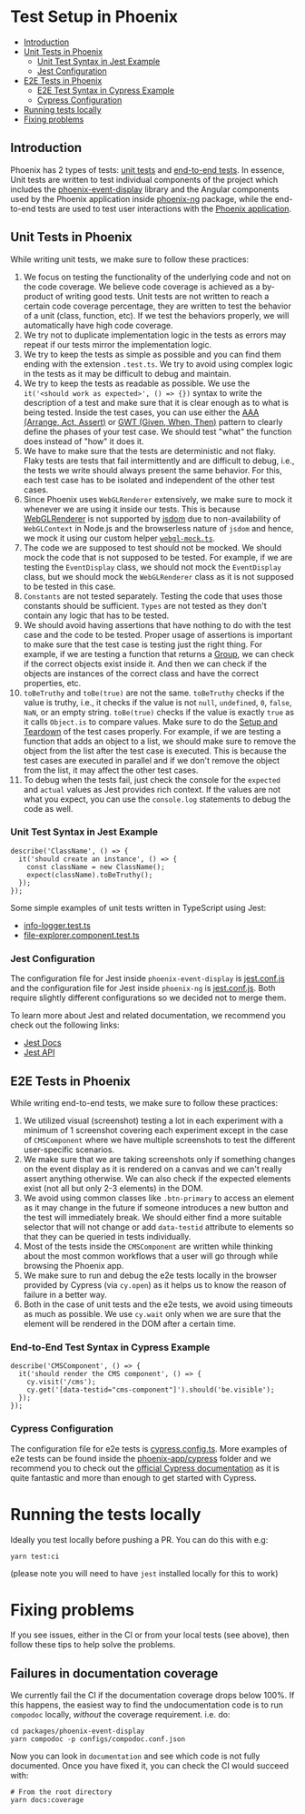 # Test Setup in Phoenix

* [Introduction](#introduction)
* [Unit Tests in Phoenix](#unit-tests-in-phoenix)
  * [Unit Test Syntax in Jest Example](#unit-test-syntax-in-jest-example)
  * [Jest Configuration](#jest-configuration)
* [E2E Tests in Phoenix](#e2e-tests-in-phoenix)
  * [E2E Test Syntax in Cypress Example](#e2e-test-syntax-in-cypress-example)
  * [Cypress Configuration](#cypress-configuration)
* [Running tests locally](#running-the-tests-locally)
* [Fixing problems](#fixing-problems)

## Introduction

Phoenix has 2 types of tests: [unit tests](https://en.wikipedia.org/wiki/Unit_testing) and [end-to-end tests](https://www.browserstack.com/guide/end-to-end-testing). In essence, Unit tests are written to test individual components of the project which includes the [phoenix-event-display](https://github.com/HSF/phoenix/blob/master/packages/phoenix-event-display/README.md) library and the Angular components used by the Phoenix application inside [phoenix-ng](https://github.com/HSF/phoenix/tree/master/packages/phoenix-ng/) package, while the end-to-end tests are used to test user interactions with the [Phoenix application](https://github.com/HSF/phoenix/blob/master/packages/phoenix-ng/projects/phoenix-app/).

## Unit Tests in Phoenix

While writing unit tests, we make sure to follow these practices:

1. We focus on testing the functionality of the underlying code and not on the code coverage. We believe code coverage is achieved as a by-product of writing good tests. Unit tests are not written to reach a certain code coverage percentage, they are written to test the behavior of a unit (class, function, etc). If we test the behaviors properly, we will automatically have high code coverage.
2. We try not to duplicate implementation logic in the tests as errors may repeat if our tests mirror the implementation logic.
3. We try to keep the tests as simple as possible and you can find them ending with the extension `.test.ts`. We try to avoid using complex logic in the tests as it may be difficult to debug and maintain.
4. We try to keep the tests as readable as possible. We use the `it('<should work as expected>', () => {})` syntax to write the description of a test and make sure that it is clear enough as to what is being tested. Inside the test cases, you can use either the [AAA (Arrange, Act, Assert)](https://automationpanda.com/2020/07/07/arrange-act-assert-a-pattern-for-writing-good-tests/) or [GWT (Given, When, Then)](https://martinfowler.com/bliki/GivenWhenThen.html) pattern to clearly define the phases of your test case. We should test "what" the function does instead of "how" it does it.  
5. We have to make sure that the tests are deterministic and not flaky. Flaky tests are tests that fail intermittently and are difficult to debug, i.e., the tests we write should always present the same behavior. For this, each test case has to be isolated and independent of the other test cases.
6. Since Phoenix uses `WebGLRenderer` extensively, we make sure to mock it whenever we are using it inside our tests. This is because [WebGLRenderer](https://threejs.org/docs/#api/en/renderers/WebGLRenderer) is not supported by [jsdom](https://jestjs.io/docs/configuration#testenvironment-string) due to non-availability of `WebGLContext` in Node.js and the browserless nature of `jsdom` and hence, we mock it using our custom helper [`webgl-mock.ts`](https://github.com/HSF/phoenix/blob/master/packages/phoenix-event-display/src/tests/helpers/webgl-mock.ts). 
7. The code we are supposed to test should not be mocked. We should mock the code that is not supposed to be tested. For example, if we are testing the `EventDisplay` class, we should not mock the `EventDisplay` class, but we should mock the `WebGLRenderer` class as it is not supposed to be tested in this case. 
8. `Constants` are not tested separately. Testing the code that uses those constants should be sufficient. `Types` are not tested as they don't contain any logic that has to be tested.
9. We should avoid having assertions that have nothing to do with the test case and the code to be tested. Proper usage of assertions is important to make sure that the test case is testing just the right thing. For example, if we are testing a function that returns a [Group](https://threejs.org/docs/#api/en/objects/Group), we can check if the correct objects exist inside it. And then we can check if the objects are instances of the correct class and have the correct properties, etc.
10. `toBeTruthy` and `toBe(true)` are not the same. `toBeTruthy` checks if the value is truthy, i.e., it checks if the value is not `null`, `undefined`, `0`, `false`, `NaN`, or an empty string. `toBe(true)` checks if the value is exactly `true` as it calls `Object.is` to compare values. Make sure to do the [Setup and Teardown](https://jestjs.io/docs/setup-teardown) of the test cases properly. For example, if we are testing a function that adds an object to a list, we should make sure to remove the object from the list after the test case is executed. This is because the test cases are executed in parallel and if we don't remove the object from the list, it may affect the other test cases.
11. To debug when the tests fail, just check the console for the `expected` and `actual` values as Jest provides rich context. If the values are not what you expect, you can use the `console.log` statements to debug the code as well. 

### Unit Test Syntax in Jest Example

```
describe('ClassName', () => {
  it('should create an instance', () => {
    const className = new ClassName();
    expect(className).toBeTruthy();
  });
});
```

Some simple examples of unit tests written in TypeScript using Jest:
- [info-logger.test.ts](https://github.com/HSF/phoenix/blob/master/packages/phoenix-event-display/src/tests/helpers/info-logger.test.ts)
- [file-explorer.component.test.ts](https://github.com/HSF/phoenix/blob/master/packages/phoenix-ng/projects/phoenix-ui-components/lib/components/file-explorer/file-explorer.component.test.ts)

### Jest Configuration

The configuration file for Jest inside `phoenix-event-display` is [jest.conf.js](https://github.com/HSF/phoenix/blob/master/packages/phoenix-event-display/configs/jest.conf.js) and the configuration file for Jest inside `phoenix-ng` is [jest.conf.js](https://github.com/HSF/phoenix/blob/master/packages/phoenix-ng/jest.config.js). Both require slightly different configurations so we decided not to merge them. 

To learn more about Jest and related documentation, we recommend you check out the following links:
- [Jest Docs](https://jestjs.io/docs/getting-started)
- [Jest API](https://jestjs.io/docs/api)

## E2E Tests in Phoenix

While writing end-to-end tests, we make sure to follow these practices:

1. We utilized visual (screenshot) testing a lot in each experiment with a minimum of 1 screenshot covering each experiment except in the case of `CMSComponent` where we have multiple screenshots to test the different user-specific scenarios. 
2. We make sure that we are taking screenshots only if something changes on the event display as it is rendered on a canvas and we can't really assert anything otherwise. We can also check if the expected elements exist (not all but only 2-3 elements) in the DOM.
3. We avoid using common classes like `.btn-primary` to access an element as it may change in the future if someone introduces a new button and the test will immediately break. We should either find a more suitable selector that will not change or add `data-testid` attribute to elements so that they can be queried in tests individually.
4. Most of the tests inside the `CMSComponent` are written while thinking about the most common workflows that a user will go through while browsing the Phoenix app.
5. We make sure to run and debug the e2e tests locally in the browser provided by Cypress (via `cy.open`) as it helps us to know the reason of failure in a better way. 
6. Both in the case of unit tests and the e2e tests, we avoid using timeouts as much as possible. We use `cy.wait` only when we are sure that the element will be rendered in the DOM after a certain time.

### End-to-End Test Syntax in Cypress Example

```
describe('CMSComponent', () => {
  it('should render the CMS component', () => {
    cy.visit('/cms');
    cy.get('[data-testid="cms-component"]').should('be.visible');
  });
});
```

### Cypress Configuration

The configuration file for e2e tests is [cypress.config.ts](https://github.com/HSF/phoenix/blob/master/packages/phoenix-ng/cypress.config.ts). More examples of e2e tests can be found inside the [phoenix-app/cypress](https://github.com/HSF/phoenix/tree/master/packages/phoenix-ng/projects/phoenix-app/cypress) folder and we recommend you to check out the [official Cypress documentation](https://docs.cypress.io/guides/overview/why-cypress) as it is quite fantastic and more than enough to get started with Cypress.


# Running the tests locally

Ideally you test locally before pushing a PR. You can do this with e.g:
```
yarn test:ci
```
(please note you will need to have `jest` installed locally for this to work)

# Fixing problems
If you see issues, either in the CI or from your local tests (see above), then follow these tips to help solve the problems.

## Failures in documentation coverage
We currently fail the CI if the documentation coverage drops below 100%. If this happens, the easiest way to find the undocumentation code is to run `compodoc` locally, _without_ the coverage requirement. i.e. do:
```
cd packages/phoenix-event-display
yarn compodoc -p configs/compodoc.conf.json
```
Now you can look in `documentation` and see which code is not fully documented.
Once you have fixed it, you can check the CI would succeed with:
```
# From the root directory
yarn docs:coverage
```




